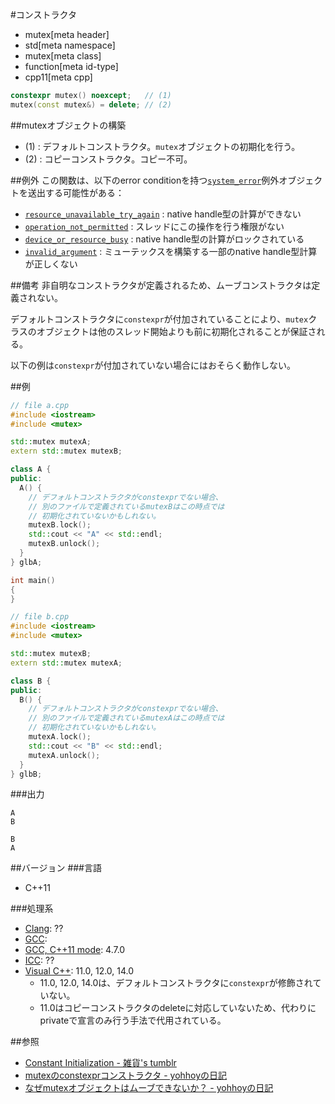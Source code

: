 #コンストラクタ
* mutex[meta header]
* std[meta namespace]
* mutex[meta class]
* function[meta id-type]
* cpp11[meta cpp]

```cpp
constexpr mutex() noexcept;   // (1)
mutex(const mutex&) = delete; // (2)
```

##mutexオブジェクトの構築
- (1) : デフォルトコンストラクタ。`mutex`オブジェクトの初期化を行う。
- (2) : コピーコンストラクタ。コピー不可。


##例外
この関数は、以下のerror conditionを持つ[`system_error`](/reference/system_error/system_error.md)例外オブジェクトを送出する可能性がある：

- [`resource_unavailable_try_again`](/reference/system_error/errc.md) : native handle型の計算ができない
- [`operation_not_permitted`](/reference/system_error/errc.md) : スレッドにこの操作を行う権限がない
- [`device_or_resource_busy`](/reference/system_error/errc.md) : native handle型の計算がロックされている
- [`invalid_argument`](/reference/system_error/errc.md) : ミューテックスを構築する一部のnative handle型計算が正しくない


##備考
非自明なコンストラクタが定義されるため、ムーブコンストラクタは定義されない。 

デフォルトコンストラクタに`constexpr`が付加されていることにより、`mutex`クラスのオブジェクトは他のスレッド開始よりも前に初期化されることが保証される。

以下の例は`constexpr`が付加されていない場合にはおそらく動作しない。

##例
```cpp
// file a.cpp
#include <iostream>
#include <mutex>

std::mutex mutexA;
extern std::mutex mutexB;

class A {
public:
  A() {
    // デフォルトコンストラクタがconstexprでない場合、
    // 別のファイルで定義されているmutexBはこの時点では
    // 初期化されていないかもしれない。
    mutexB.lock();
    std::cout << "A" << std::endl;
    mutexB.unlock();
  }
} glbA;

int main()
{
}
```

```cpp
// file b.cpp
#include <iostream>
#include <mutex>

std::mutex mutexB;
extern std::mutex mutexA;

class B {
public:
  B() {
    // デフォルトコンストラクタがconstexprでない場合、
    // 別のファイルで定義されているmutexAはこの時点では
    // 初期化されていないかもしれない。
    mutexA.lock();
    std::cout << "B" << std::endl;
    mutexA.unlock();
  }
} glbB;
```

###出力
```
A
B
```

```
B
A
```

##バージョン
###言語
- C++11

###処理系
- [Clang](/implementation.md#clang): ??
- [GCC](/implementation.md#gcc): 
- [GCC, C++11 mode](/implementation.md#gcc): 4.7.0
- [ICC](/implementation.md#icc): ??
- [Visual C++](/implementation.md#visual_cpp): 11.0, 12.0, 14.0
    - 11.0, 12.0, 14.0は、デフォルトコンストラクタに`constexpr`が修飾されていない。
    - 11.0はコピーコンストラクタのdeleteに対応していないため、代わりにprivateで宣言のみ行う手法で代用されている。


##参照
- [Constant Initialization - 雑貨's tumblr](http://zakkas783.tumblr.com/post/25490513807/constant-initialization)
- [mutexのconstexprコンストラクタ - yohhoyの日記](http://d.hatena.ne.jp/yohhoy/20120621/p1)
- [なぜmutexオブジェクトはムーブできないか？ - yohhoyの日記](http://d.hatena.ne.jp/yohhoy/20161106/p1)

